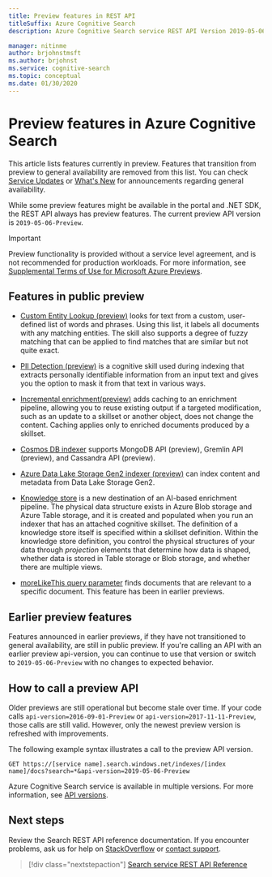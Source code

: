 ```yaml
---
title: Preview features in REST API
titleSuffix: Azure Cognitive Search
description: Azure Cognitive Search service REST API Version 2019-05-06-Preview includes experimental features such as knowledge store and indexer caching for incremental enrichment.

manager: nitinme
author: brjohnstmsft
ms.author: brjohnst
ms.service: cognitive-search
ms.topic: conceptual
ms.date: 01/30/2020
---
```

# Preview features in Azure Cognitive Search

This article lists features currently in preview. Features that transition from preview to general availability are removed from this list. You can check [Service Updates](https://azure.microsoft.com/updates/?product=search) or [What's New](whats-new.md) for announcements regarding general availability.

While some preview features might be available in the portal and .NET SDK, the REST API always has preview features. The current preview API version is `2019-05-06-Preview`.

> [!IMPORTANT]
> Preview functionality is provided without a service level agreement, and is not recommended for production workloads. For more information, see [Supplemental Terms of Use for Microsoft Azure Previews](https://azure.microsoft.com/support/legal/preview-supplemental-terms/).

## Features in public preview

+ [Custom Entity Lookup (preview)](cognitive-search-skill-custom-entity-lookup.md ) looks for text from a custom, user-defined list of words and phrases. Using this list, it labels all documents with any matching entities. The skill also supports a degree of fuzzy matching that can be applied to find matches that are similar but not quite exact. 

+ [PII Detection (preview)](cognitive-search-skill-pii-detection.md) is a cognitive skill used during indexing that extracts personally identifiable information from an input text and gives you the option to mask it from that text in various ways.

+ [Incremental enrichment(preview)](cognitive-search-incremental-indexing-conceptual.md) adds caching to an enrichment pipeline, allowing you to reuse existing output if a targeted modification, such as an update to a skillset or another object, does not change the content. Caching applies only to enriched documents produced by a skillset.

+ [Cosmos DB indexer](search-howto-index-cosmosdb.md) supports MongoDB API (preview), Gremlin API (preview), and Cassandra API (preview).

+ [Azure Data Lake Storage Gen2 indexer (preview)](search-howto-index-azure-data-lake-storage.md) can index content and metadata from Data Lake Storage Gen2.

+ [Knowledge store](knowledge-store-concept-intro.md) is a new destination of an AI-based enrichment pipeline. The physical data structure exists in Azure Blob storage and Azure Table storage, and it is created and populated when you run an indexer that has an attached cognitive skillset. The definition of a knowledge store itself is specified within a skillset definition. Within the knowledge store definition, you control the physical structures of your data through *projection* elements that determine how data is shaped, whether data is stored in Table storage or Blob storage, and whether there are multiple views.

+ [moreLikeThis query parameter](search-more-like-this.md) finds documents that are relevant to a specific document. This feature has been in earlier previews. 

## Earlier preview features

Features announced in earlier previews, if they have not transitioned to general availability, are still in public preview. If you're calling an API with an earlier preview api-version, you can continue to use that version or switch to `2019-05-06-Preview` with no changes to expected behavior.

## How to call a preview API

Older previews are still operational but become stale over time. If your code calls `api-version=2016-09-01-Preview` or `api-version=2017-11-11-Preview`, those calls are still valid. However, only the newest preview version is refreshed with improvements. 

The following example syntax illustrates a call to the preview API version.

    GET https://[service name].search.windows.net/indexes/[index name]/docs?search=*&api-version=2019-05-06-Preview

Azure Cognitive Search service is available in multiple versions. For more information, see [API versions](search-api-versions.md).

## Next steps

Review the Search REST API reference documentation. If you encounter problems, ask us for help on [StackOverflow](https://stackoverflow.com/) or [contact support](https://azure.microsoft.com/support/community/?product=search).

> [!div class="nextstepaction"]
> [Search service REST API Reference](https://docs.microsoft.com/rest/api/searchservice/)